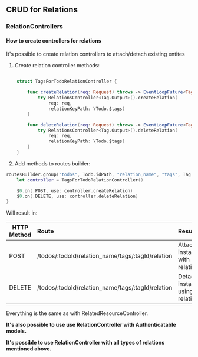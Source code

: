 ## CRUD for Relations 
### RelationControllers
#### How to create controllers for relations

It's possible to create relation controllers to attach/detach existing entites

1. Create relation controller methods:

```swift
  
    struct TagsForTodoRelationController {

        func createRelation(req: Request) throws -> EventLoopFuture<Tag.Output> {
            try RelationsController<Tag.Output>().createRelation(
                req: req,
                relationKeyPath: \Todo.$tags)
        }

        func deleteRelation(req: Request) throws -> EventLoopFuture<Tag.Output> {
            try RelationsController<Tag.Output>().deleteRelation(
                req: req,
                relationKeyPath: \Todo.$tags)
        }
    }

```

2. Add methods to routes builder:

```swift
routesBuilder.group("todos", Todo.idPath, "relation_name", "tags", Tag.idPath, "relation") {
    let controller = TagsForTodoRelationController()

    $0.on(.POST, use: controller.createRelation)
    $0.on(.DELETE, use: controller.deleteRelation)
}

```

Will result in:

| HTTP Method                 | Route                                              | Result
| --------------------------- |:---------------------------------------------------| :---------------|
|POST                         | /todos/:todoId/relation_name/tags/:tagId/relation  | Attach instances with relation
|DELETE                       | /todos/:todoId/relation_name/tags/:tagId/relation  | Detach instances using relation 


Everything is the same as with RelatedResourceController. 


**It's also possible to use use RelationController with Authenticatable models.**

**It's possible to use RelationController with all types of relations mentioned above.**
 
